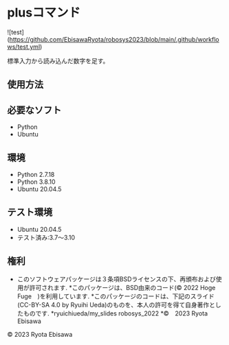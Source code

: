 # plusコマンド
![test] (https://github.com/EbisawaRyota/robosys2023/blob/main/.github/workflows/test.yml)

標準入力から読み込んだ数字を足す。

## 使用方法


## 必要なソフト
* Python
* Ubuntu

## 環境
* Python 2.7.18
* Python 3.8.10
* Ubuntu 20.04.5

## テスト環境
* Ubuntu 20.04.5
 * テスト済み:3.7～3.10

## 権利
* このソフトウェアパッケージは３条項BSDライセンスの下、再頒布および使用が許可されます. *このパッケージは、BSD由来のコード(© 2022 Hoge Fuge　)を利用しています. *このパッケージのコードは、下記のスライド(CC-BY-SA 4.0 by Ryuihi Ueda)のものを、本人の許可を得て自身著作としたものです. *ryuichiueda/my_slides robosys_2022 *©　2023 Ryota Ebisawa

© 2023 Ryota Ebisawa
